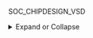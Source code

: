 SOC_CHIPDESIGN_VSD
<details>
  <summary>
Expand or Collapse
  </summary>
  
## THEORY 

<details>
  <summary>
Expand or Collapse
  </summary>

### HOW TO TALK TO COMPUTERS

<details>
  <summary>
Expand or Collapse
  </summary>
Package
The package of a chip serves as a protective layer or enclosure around the actual manufactured chip, which is typically located at the center of the package. The connections between the package and the chip are established using the wire bonding method, a fundamental technique that utilizes thin wires to create electrical connections.








